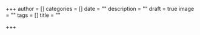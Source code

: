 +++
author = []
categories = []
date = ""
description = ""
draft = true
image = ""
tags = []
title = ""

+++
